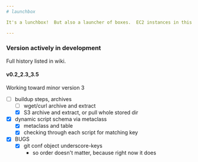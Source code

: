 ```yaml
---
# launchbox

It's a lunchbox!  But also a launcher of boxes.  EC2 instances in this case.

---
```


### Version actively in development

Full history listed in wiki.

#### v0.2_2.3_3.5

Working toward minor version 3
- [ ] buildup steps, archives
  - [ ] wget/curl archive and extract
  - [x] S3 archive and extract, or pull whole stored dir
- [x] dynamic script schema via metaclass
  - [x] metaclass and table
  - [x] checking through each script for matching key
- [x] BUGS
  - [x] git conf object underscore-keys
    - so order doesn't matter, because right now it does


